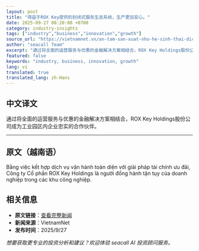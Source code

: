 ```yaml
---
layout: post
title: "得益于ROX Key提供的封闭式服务生态系统，生产更加安心。"
date: 2025-09-27 08:20:08 +0700
category: industry-insights
tags: ["industry","business","innovation","growth"]
source_url: "https://vietnamnet.vn/an-tam-san-xuat-nho-he-sinh-thai-dich-vu-khep-kin-tu-rox-key-2446519.html"
author: "seacall Team"
excerpt: "通过将全面的运营服务与优惠的金融解决方案相结合，ROX Key Holdings股份公司成为工业园区内企业忠实的合作伙伴。..."
featured: false
keywords: "industry, business, innovation, growth"
lang: vi
translated: true
translated_lang: zh-Hans
---
```


## 中文译文

通过将全面的运营服务与优惠的金融解决方案相结合，ROX Key Holdings股份公司成为工业园区内企业忠实的合作伙伴。

---

## 原文（越南语）

Bằng việc kết hợp dịch vụ vận hành toàn diện với giải pháp tài chính ưu đãi, Công ty Cổ phần ROX Key Holdings là người đồng hành tận tụy của doanh nghiệp trong các khu công nghiệp.

## 相关信息

- **原文链接**：[查看完整新闻](https://vietnamnet.vn/an-tam-san-xuat-nho-he-sinh-thai-dich-vu-khep-kin-tu-rox-key-2446519.html)
- **新闻来源**：VietnamNet
- **发布时间**：2025/9/27

*想要获取更专业的投资分析和建议？欢迎体验 seacall AI 投资顾问服务。*